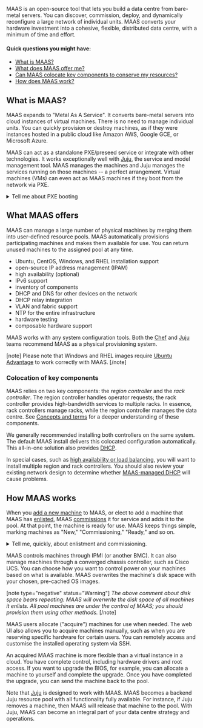 MAAS is an open-source tool that lets you build a data centre from bare-metal servers. You can discover, commission, deploy, and dynamically reconfigure a large network of individual units.  MAAS converts your hardware investment into a cohesive, flexible, distributed data centre, with a minimum of time and effort.

#### Quick questions you might have:

* [What is MAAS?](#heading--about-maas)
* [What does MAAS offer me?](/t/about-maas/840#heading--what-maas-offers)
* [Can MAAS colocate key components to conserve my resources?](/t/about-maas/840#heading--colocation-of-key-components)
* [How does MAAS work?](/t/about-maas/840#heading--how-maas-works)

<h2 id="heading--about-maas">What is MAAS?</h2>

MAAS expands to "Metal As A Service". It converts bare-metal servers into cloud instances of virtual machines. There is no need to manage individual units. You can quickly provision or destroy machines, as if they were instances hosted in a public cloud like Amazon AWS, Google GCE, or Microsoft Azure.

MAAS can act as a standalone PXE/preseed service or integrate with other technologies. It works exceptionally well with [Juju](https://jaas.ai/docs/maas-cloud), the service and model management tool. MAAS manages the machines and Juju manages the services running on those machines -- a perfect arrangement.  Virtual machines (VMs) can even act as MAAS machines if they boot from the network via PXE.

<!-- vanilla
![deploying|690x385](../images/d19eff9ef45c554d085ee1d657e4ddd810eac6df.jpeg)  
 vanilla -->

<!-- ui
![deploying|690x385](../images/d19eff9ef45c554d085ee1d657e4ddd810eac6df.jpeg)  
 ui -->

<!-- cli
### ADD SUITABLE CLI EXAMPLE OR PRINTOUT ###
 cli -->

<details><summary>Tell me about PXE booting</summary>

PXE stands for "Preboot Execution Environment," usually pronounced "pixie."  The term refers to a way of booting an OS image (or other software assembly) downloaded to a client via a NIC.  The NIC must be PXE-capable for this to work.  Many NICs can be configured to support PXE boot with a software switch.

</details>

<h2 id="heading--what-maas-offers">What MAAS offers</h2>

MAAS can manage a large number of physical machines by merging them into user-defined resource pools. MAAS automatically provisions participating machines and makes them available for use. You can return unused machines to the assigned pool at any time. 

<!-- vanilla
MAAS integrates all the tools you need into a smooth system-management experience.
 In addition to full API/CLI support, and a web UI that is optimised for mobile devices, it includes:
 vanilla -->

<!-- ui
MAAS integrates all the tools you need into a smooth system-management experience.
 In addition to a web UI that is optimised for mobile devices, it includes:
 ui -->

<!-- cli
MAAS integrates all the tools you need into a smooth system-management experience.
 In addtion to full API/CLI support, it includes:
 cli -->


- Ubuntu, CentOS, Windows, and RHEL installation support
- open-source IP address management (IPAM)
- high availability (optional)
- IPv6 support
- inventory of components
- DHCP and DNS for other devices on the network
- DHCP relay integration
- VLAN and fabric support
- NTP for the entire infrastructure
- hardware testing
- composable hardware support

<!-- vanilla
These tools can be controlled from a responsive web UI or a [CLI](/t/maas-cli/802) driven by a REST API.  You can easily (re)configure and scale your data centre with MAAS.
 vanilla -->

<!-- ui
These tools can be controlled from a responsive web UI.  You can easily (re)configure and scale your data centre with MAAS.
 ui -->

<!-- cli
These tools can be controlled from a [CLI](/t/maas-cli/802) driven by a REST API.  You can easily (re)configure and scale your data centre with MAAS.
 cli -->

<!-- vanilla
![mixed-states|690x438](../images/00968a71b82ce01c45ae3b345ed6b1270d0927bf.jpeg)  
 vanilla -->

<!-- ui
![mixed-states|690x438](../images/00968a71b82ce01c45ae3b345ed6b1270d0927bf.jpeg)  
 ui -->

<!-- cli
### ADD SUITABLE CLI EXAMPLE OR PRINTOUT ###
 cli -->

MAAS works with any system configuration tools. Both the [Chef](https://www.chef.io/chef) and [Juju](https://jaas.ai/) teams recommend MAAS as a physical provisioning system.

[note]
Please note that Windows and RHEL images require [Ubuntu Advantage](https://www.ubuntu.com/support) to work correctly with MAAS.
[/note]

<h3 id="heading--colocation-of-key-components">Colocation of key components</h3>

MAAS relies on two key components: the *region controller* and the *rack controller*. The region controller handles operator requests; the rack controller provides high-bandwidth services to multiple racks. In essence, rack controllers manage racks, while the region controller manages the data centre.  See [Concepts and terms](/t/concepts-and-terms/785#heading--controllers) for a deeper understanding of these components.

We generally recommended installing both controllers on the same system.  The default MAAS install delivers this colocated configuration automatically. This all-in-one solution also provides [DHCP](/t/managing-dhcp/759). 

In special cases, such as [high availability or load balancing](/t/high-availability/804), you will want to install multiple region and rack controllers.  You should also review your existing network design to determine whether [MAAS-managed DHCP](/t/managing-dhcp/759) will cause problems.

<!-- vanilla
![intro-arch-overview](../images/5fc8edb2243aa4d4ac6ba7981a7b917fec27c480.png)
 vanilla -->

<!-- ui
![intro-arch-overview](../images/5fc8edb2243aa4d4ac6ba7981a7b917fec27c480.png)
 ui -->

<!-- cli
### ADD SUITABLE CLI EXAMPLE OR PRINTOUT ###
 cli -->

<h2 id="heading--how-maas-works">How MAAS works</h2>

When you [add a new machine](/t/add-machines/821#heading--add-a-node-manually) to MAAS, or elect to add a machine that MAAS has [enlisted](/t/add-machines/821#heading--enlistment), MAAS [commissions](/t/commission-machines/822) it for service and adds it to the pool.  At that point, the machine is ready for use. MAAS keeps things simple, marking machines as "New," "Commissioning," "Ready," and so on.

<details><summary>Tell me, quickly, about enlistment and commissioning.</summary>

There are two ways to add a machine to MAAS.  Assuming it's on the network and capable of PXE-booting, you can add it explicitly -- or MAAS can simply discover it when you turn it on.

Enlistment just means that MAAS discovers a machine when you turn it on, and presents it to the MAAS administrator, so that they can choose whether or not to commission it.  Machines that have only been enlisted will show up in the machine list as "New."

Commissioning means that MAAS has successfully booted the machine, scanned and recorded its resources, and prepared it for eventual deployment.  Machines that you explicitly add are automatically commissioned.  MAAS marks a successfully-commissioned machine as "Ready" in the machine list.

</details>

<!-- vanilla
![commissioning|606x400](../images/605019de31078dd70df72ff199d812de13a30d00.jpeg) 
 vanilla -->

<!-- ui
![commissioning|606x400](../images/605019de31078dd70df72ff199d812de13a30d00.jpeg) 
 ui -->

<!-- cli
### ADD SUITABLE CLI EXAMPLE OR PRINTOUT ###
 cli -->

MAAS controls machines through IPMI (or another BMC). It can also manage machines through a converged chassis controller, such as Cisco UCS.  You can choose how you want to control power on your machines based on what is available.  MAAS overwrites the machine's disk space with your chosen, pre-cached OS images.

[note type="negative" status="Warning"]
*The above comment about disk space bears repeating: MAAS will overwrite the disk space of all machines it enlists. All pool machines are under the control of MAAS; you should provision them using other methods.*
[/note]

MAAS users allocate ("acquire") machines for use when needed. The web UI also allows you to acquire machines manually, such as when you are reserving specific hardware for certain users. You can remotely access and customise the installed operating system via SSH.

<!-- vanilla
![acquire|690x363](../images/8101d641c55d912cd66646bd99bbee9bb8f196ab.jpeg) 
 vanilla -->

<!-- ui
![acquire|690x363](../images/8101d641c55d912cd66646bd99bbee9bb8f196ab.jpeg) 
 ui -->

<!-- cli
### ADD SUITABLE CLI EXAMPLE OR PRINTOUT ###
 cli -->

<!-- cli
When acquiring machines from the API/CLI, you can specify requirements ("constraints"). Common constraints are memory, CPU cores, connected networks, and assigned physical zone.
 cli -->

<!-- vanilla
When acquiring machines from the API/CLI, you can specify requirements ("constraints"). Common constraints are memory, CPU cores, connected networks, and assigned physical zone.
 vanilla -->

An acquired MAAS machine is more flexible than a virtual instance in a cloud. You have complete control, including hardware drivers and root access. If you want to upgrade the BIOS, for example, you can allocate a machine to yourself and complete the upgrade.  Once you have completed the upgrade, you can send the machine back to the pool.

Note that [Juju](https://jaas.ai/docs/maas-cloud) is designed to work with MAAS. MAAS
becomes a backend Juju resource pool with all functionality fully available. For instance, if Juju removes a machine, then MAAS will release that machine to the pool.  With Juju, MAAS can become an integral part of your data centre strategy and operations.
